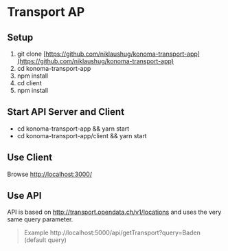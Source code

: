 # Transport AP
## Setup
1. git clone [https://github.com/niklaushug/konoma-transport-app](https://github.com/niklaushug/konoma-transport-app)
2. cd konoma-transport-app
3. npm install
4. cd client
5. npm install

## Start API Server and Client
* cd konoma-transport-app && yarn start
* cd konoma-transport-app/client && yarn start

## Use Client
Browse [http://localhost:3000/](http://localhost:3000/)

## Use API
API is based on http://transport.opendata.ch/v1/locations and uses the very same query parameter.
> Example http://localhost:5000/api/getTransport?query=Baden (default query)
